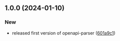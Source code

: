 ## 1.0.0 (2024-01-10)


### New

* released first version of openapi-parser ([601a9c1](https://github.com/lancomsystems/openapi-parser/commit/601a9c1634f41870412f142885907cdc24362198))
